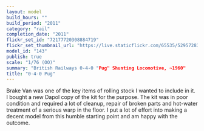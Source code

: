 ```yaml
---
layout: model
build_hours: ""
build_period: "2011"
category: "rail"
completion_date: "2011"
flickr_set_id: "72177720308884719"
flickr_set_thumbnail_url: "https://live.staticflickr.com/65535/52957283198_e026330481_m.jpg"
model_id: "143"
publish: true
scale: "1/76 (OO)"
summary: "British Railways 0-4-0 "Pug" Shunting Locomotive, ~1960"
title: "0-4-0 Pug"
---
```


Brake Van was one of the key items of rolling stock I wanted to include in it. I bought a new Dapol copy of the kit for the purpose. The kit was in poor condition and required a lot of cleanup, repair of broken parts and hot-water treatment of a serious warp in the floor. I put a lot of effort into making a decent model from this humble starting point and am happy with the outcome.
